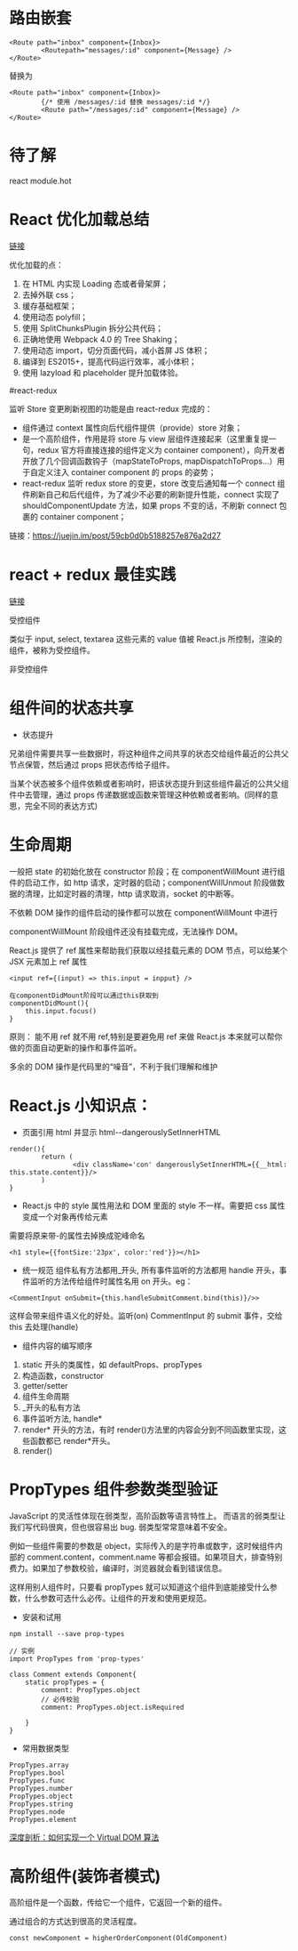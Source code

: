 # 路由嵌套

```
<Route path="inbox" component={Inbox}>
        <Routepath="messages/:id" component={Message} />
</Route>
```

替换为

```
<Route path="inbox" component={Inbox}>
        {/* 使用 /messages/:id 替换 messages/:id */}
        <Route path="/messages/:id" component={Message} />
</Route>
```

# 待了解

react module.hot

# React 优化加载总结

[链接](https://mp.weixin.qq.com/s/KxJttCVuCoIrm9RAjRBrdg)

优化加载的点：

1.  在 HTML 内实现 Loading 态或者骨架屏；
2.  去掉外联 css；
3.  缓存基础框架；
4.  使用动态 polyfill；
5.  使用 SplitChunksPlugin 拆分公共代码；
6.  正确地使用 Webpack 4.0 的 Tree Shaking；
7.  使用动态 import，切分页面代码，减小首屏 JS 体积；
8.  编译到 ES2015+，提高代码运行效率，减小体积；
9.  使用 lazyload 和 placeholder 提升加载体验。

#react-redux

监听 Store 变更刷新视图的功能是由 react-redux 完成的：

- <Provider> 组件通过 context 属性向后代<connect>组件提供（provide）store 对象；
- <connect> 是一个高阶组件，作用是将 store 与 view 层组件连接起来（这里重复提一句，redux 官方将<connect>直接连接的组件定义为 container component），<connect>向开发者开放了几个回调函数钩子（mapStateToProps, mapDispatchToProps...）用于自定义注入 container component 的 props 的姿势；
- react-redux 监听 redux store 的变更，store 改变后通知每一个 connect 组件刷新自己和后代组件，为了减少不必要的刷新提升性能，connect 实现了 shouldComponentUpdate 方法，如果 props 不变的话，不刷新 connect 包裹的 container component；

链接：https://juejin.im/post/59cb0d0b5188257e876a2d27

# react + redux 最佳实践

[链接](https://github.com/sorrycc/blog/issues/1)

受控组件

类似于 input, select, textarea 这些元素的 value 值被 React.js 所控制，渲染的组件，被称为受控组件。

非受控组件

# 组件间的状态共享

- 状态提升

兄弟组件需要共享一些数据时，将这种组件之间共享的状态交给组件最近的公共父节点保管，然后通过 props 把状态传给子组件。

当某个状态被多个组件依赖或者影响时，把该状态提升到这些组件最近的公共父组件中去管理，通过 props 传递数据或函数来管理这种依赖或者影响。(同样的意思，完全不同的表达方式)

# 生命周期

一般把 state 的初始化放在 constructor 阶段；在 componentWillMount
进行组件的启动工作，如 http 请求，定时器的启动；componentWillUnmout 阶段做数据的清理，比如定时器的清理，http 请求取消，socket 的中断等。

不依赖 DOM 操作的组件启动的操作都可以放在 componentWillMount 中进行

componentWillMount 阶段组件还没有挂载完成，无法操作 DOM。

React.js 提供了 ref 属性来帮助我们获取以经挂载元素的 DOM 节点，可以给某个 JSX 元素加上 ref 属性

```
<input ref={(input) => this.input = inpput} />

在componentDidMount阶段可以通过this获取到
componentDidMount(){
    this.input.focus()
}
```

原则： 能不用 ref 就不用 ref,特别是要避免用 ref 来做 React.js 本来就可以帮你做的页面自动更新的操作和事件监听。

多余的 DOM 操作是代码里的“噪音”，不利于我们理解和维护

# React.js 小知识点：

- 页面引用 html 并显示 html--dangerouslySetInnerHTML

```
render(){
        return (
                <div className='con' dangerouslySetInnerHTML={{__html: this.state.content}}/>
        )
}
```

- React.js 中的 style 属性用法和 DOM 里面的 style 不一样。需要把 css 属性变成一个对象再传给元素

需要将原来带-的属性去掉换成驼峰命名

```
<h1 style={{fontSize:'23px', color:'red'}}></h1>
```

- 统一规范
  组件私有方法都用\_开头, 所有事件监听的方法都用 handle 开头，事件监听的方法传给组件时属性名用 on 开头。eg：

```
<CommentInput onSubmit={this.handleSubmitComment.bind(this)}/>>
```

这样会带来组件语义化的好处。监听(on) CommentInput 的 submit 事件，交给 this 去处理(handle)

- 组件内容的编写顺序

1.  static 开头的类属性，如 defaultProps、propTypes
2.  构造函数，constructor
3.  getter/setter
4.  组件生命周期
5.  \_开头的私有方法
6.  事件监听方法, handle\*
7.  render* 开头的方法，有时 render()方法里的内容会分到不同函数里实现，这些函数都已 render*开头。
8.  render()

# PropTypes 组件参数类型验证

JavaScript 的灵活性体现在弱类型，高阶函数等语言特性上。
而语言的弱类型让我们写代码很爽，但也很容易出 bug.
弱类型常常意味着不安全。

例如一些组件需要的参数是 object，实际传入的是字符串或数字，这时候组件内部的 comment.content，comment.name 等都会报错。如果项目大，排查特别费力。如果加了参数校验，编译时，浏览器就会看到错误信息。

这样用别人组件时，只要看 propTypes 就可以知道这个组件到底能接受什么参数，什么参数可选什么必传。让组件的开发和使用更规范。

- 安装和试用

```
npm install --save prop-types

// 实例
import PropTypes from 'prop-types'

class Comment extends Component{
	static propTypes = {
		comment: PropTypes.object
		// 必传校验
		comment: PropTypes.object.isRequired

	}
}
```

- 常用数据类型

```
PropTypes.array
PropTypes.bool
PropTypes.func
PropTypes.number
PropTypes.object
PropTypes.string
PropTypes.node
PropTypes.element
```

[深度剖析：如何实现一个 Virtual DOM 算法](https://github.com/livoras/blog/issues/13)

# 高阶组件(装饰者模式)

高阶组件是一个函数，传给它一个组件，它返回一个新的组件。

通过组合的方式达到很高的灵活程度。

```
const newComponent = higherOrderComponent(OldComponent)
```
